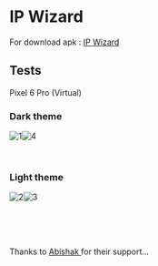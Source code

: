 # IP Wizard

For download apk : <a href="https://drive.google.com/file/d/1pdjX-uNBWMVbCVGPXBlTcFoiGPi1sywL/view?usp=drive_link">IP Wizard</a>

## Tests

Pixel 6 Pro (Virtual)

### Dark theme
![1](https://github.com/Thisal-D/IP-Wizard/assets/93121062/9f57791d-bad0-4b8c-9712-26ec81d75227)![4](https://github.com/Thisal-D/IP-Wizard/assets/93121062/22330d99-2d50-47b5-b640-88f0317702f5)

<br>

### Light theme
![2](https://github.com/Thisal-D/IP-Wizard/assets/93121062/013d9303-70d2-48c2-a9b3-a45c49eb60ca)![3](https://github.com/Thisal-D/IP-Wizard/assets/93121062/5a8938fe-cd87-457d-807b-fe18e8cc6d6b)

<br><br>


<br>
Thanks to <a href="https://github.com/solidsman"> Abishak </a> for their support...
